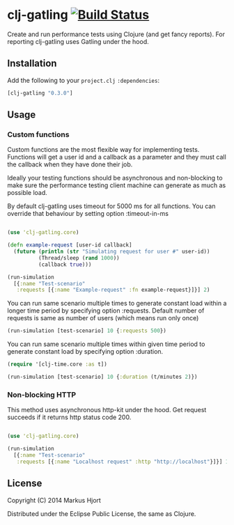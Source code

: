 # clj-gatling [![Build Status](https://travis-ci.org/mhjort/clj-gatling.png?branch=master)](https://travis-ci.org/mhjort/clj-gatling)

Create and run performance tests using Clojure (and get fancy reports).
For reporting clj-gatling uses Gatling under the hood.

## Installation

Add the following to your `project.clj` `:dependencies`:

```clojure
[clj-gatling "0.3.0"]
```

## Usage

### Custom functions

Custom functions are the most flexible way for implementing tests.
Functions will get a user id and a callback as a parameter
and they must call the callback when they have done their job.

Ideally your testing functions should be asynchronous and non-blocking
to make sure the performance testing client machine can generate as much
as possible load.

By default clj-gatling uses timeout for 5000 ms for all functions.
You can override that behaviour by setting option :timeout-in-ms


```clojure

(use 'clj-gatling.core)

(defn example-request [user-id callback]
  (future (println (str "Simulating request for user #" user-id))
          (Thread/sleep (rand 1000))
          (callback true)))

(run-simulation
  [{:name "Test-scenario"
   :requests [{:name "Example-request" :fn example-request}]}] 2)
```

You can run same scenario multiple times to generate constant load
within a longer time period by specifying option :requests.
Default number of requests is same as number of users (which means
run only once)


```clojure
(run-simulation [test-scenario] 10 {:requests 500})

```

You can run same scenario multiple times within given time period
to generate constant load by specifying option :duration.

```clojure
(require '[clj-time.core :as t])

(run-simulation [test-scenario] 10 {:duration (t/minutes 2)})

```

### Non-blocking HTTP

This method uses asynchronous http-kit under the hood. 
Get request succeeds if it returns http status code 200.

```clojure

(use 'clj-gatling.core)

(run-simulation
  [{:name "Test-scenario"
   :requests [{:name "Localhost request" :http "http://localhost"}]}] 100)
```

## License

Copyright (C) 2014 Markus Hjort

Distributed under the Eclipse Public License, the same as Clojure.
